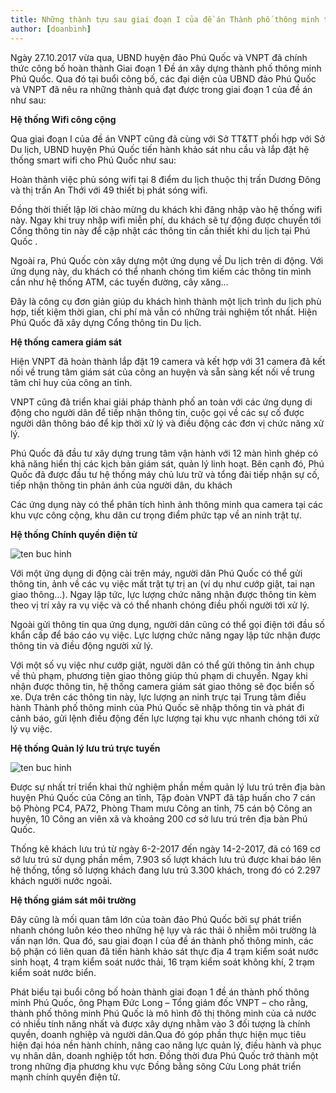 ```yaml
---
title: Những thành tựu sau giai đoạn I của đề án Thành phố thông minh tại Phú Quốc
author: [doanbinh]
---
```


Ngày 27.10.2017  vừa qua, UBND huyện đảo Phú Quốc và VNPT đã chính thức công bố hoàn thành Giai đoạn 1 Đề án xây dựng thành phố thông minh Phú Quốc. Qua đó tại buổi công bố, các đại diện của UBND đảo Phú Quốc và VNPT đã nêu ra những thành quả đạt được trong giai đoạn 1 của đề án như sau:


**Hệ thống Wifi công cộng**

Qua giai đoạn I của đề án VNPT cũng đã cùng với Sở TT&TT phối hợp với Sở Du lịch, UBND huyện Phú Quốc  tiến hành khảo sát nhu cầu và lắp đặt hệ thống smart wifi cho Phú Quốc như sau:

Hoàn thành việc phủ sóng wifi tại 8 điểm du lịch thuộc thị trấn Dương Đông và thị trấn An Thới với 49 thiết bị phát sóng wifi.

Đồng thời thiết lập lời chào mừng du khách khi đăng nhập vào hệ thống wifi này. Ngay khi truy nhập wifi miễn phí, du khách sẽ tự động được chuyển tới Cổng thông tin này để cập nhật các thông tin cần thiết khi du lịch tại Phú Quốc .

Ngoài ra, Phú Quốc còn xây dựng một ứng dụng về Du lịch trên di động. Với ứng dụng này, du khách có thể nhanh chóng tìm kiếm các thông tin mình cần như hệ thống ATM, các tuyến đường, cây xăng…

Đây là công cụ đơn giản giúp du khách hình thành một lịch trình du lịch phù hợp, tiết kiệm thời gian, chi phí mà vẫn có những trải nghiệm tốt nhất. Hiện Phú Quốc đã xây dựng Cổng thông tin Du lịch.

**Hệ thống camera giám sát**

Hiện VNPT đã hoàn thành lắp đặt 19 camera và kết hợp với 31 camera đã kết nối về trung tâm giám sát của công an huyện và sẵn sàng kết nối về trung tâm chỉ huy của công an tỉnh.

VNPT cũng đã triển khai giải pháp thành phố an toàn với các ứng dụng di động cho người dân để tiếp nhận thông tin, cuộc gọi về các sự cố được người dân thông báo để kịp thời xử lý và điều động các đơn vị chức năng xử lý.

Phú Quốc đã đầu tư xây dựng trung tâm vận hành với 12 màn hình ghép có khả năng hiển thị các kịch bản giám sát, quản lý linh hoạt. Bên cạnh đó, Phú Quốc đã được đầu tư hệ thống máy chủ lưu trữ và tổng đài tiếp nhận sự cố, tiếp nhận thông tin phản ánh của người dân, du khách

Các ứng dụng này có thể phân tích hình ảnh thông minh qua camera tại các khu vực công cộng, khu dân cư trọng điểm phức tạp về an ninh trật tự.
 
**Hệ thống Chính quyền điện tử**

![ten buc hinh](https://phuquocxanh.com/vi/wp-content/uploads/2017/10/tour-phu-quoc-3-ngay-2-dem-4-768x512.jpg "ten buc hinh")

Với một ứng dụng di động cài trên máy, người dân Phú Quốc có thể gửi thông tin, ảnh về các vụ việc mất trật tự trị an (ví dụ như cướp giật, tai nạn giao thông…). Ngay lập tức, lực lượng chức năng nhận được thông tin kèm theo vị trí xảy ra vụ việc và có thể nhanh chóng điều phối người tới xử lý.

Ngoài gửi thông tin qua ứng dụng, người dân cũng có thể gọi điện tới đầu số khẩn cấp để báo cáo vụ việc. Lực lượng chức năng ngay lập tức nhận được thông tin và điều động người xử lý.

Với một số vụ việc như cướp giật, người dân có thể gửi thông tin ảnh chụp về thủ phạm, phương tiện giao thông giúp thủ phạm di chuyển. Ngay khi nhận được thông tin, hệ thống camera giám sát giao thông sẽ đọc biển số xe. Dựa trên các thông tin này, lực lượng an ninh trực tại Trung tâm điều hành Thành phố thông minh của Phú Quốc sẽ nhập thông tin và phát đi cảnh báo, gửi lệnh điều động đến lực lượng tại khu vực nhanh chóng tới xử lý vụ việc.

**Hệ thống Quản lý lưu trú trực tuyến**

![ten buc hinh](https://phuquocxanh.com/vi/wp-content/uploads/2017/10/tour-phu-quoc-3-ngay-2-dem-7-768x576.jpg "ten buc hinh")

Được sự nhất trí triển khai thử nghiệm phần mềm quản lý lưu trú trên địa bàn huyện Phú Quốc của Công an tỉnh, Tập đoàn VNPT đã tập huấn cho 7 cán bộ Phòng PC4, PA72, Phòng Tham mưu Công an tỉnh, 75 cán bộ Công an huyện, 10 Công an viên xã và khoảng 200 cơ sở lưu trú trên địa bàn Phú Quốc.

Thống kê khách lưu trú từ ngày 6-2-2017 đến ngày 14-2-2017, đã có 169 cơ sở lưu trú sử dụng phần mềm, 7.903 số lượt khách lưu trú được khai báo lên hệ thống, tổng số lượng khách đang lưu trú 3.300 khách, trong đó có 2.297 khách người nước ngoài.

**Hệ thống giám sát môi trường**

Đây cũng là mối quan tâm lớn của toàn đảo Phú Quốc bởi sự phát triển nhanh chóng luôn kéo theo những hệ lụy và rác thải ô nhiễm môi trường là vấn nạn lớn. Qua đó, sau giai đoạn I của đề án thành phố thông minh, các bộ phận có liên quan đã tiến hành khảo sát thực địa 4 trạm kiểm soát nước sinh hoạt, 4 trạm kiểm soát nước thải, 16 trạm kiểm soát không khí, 2 trạm kiểm soát nước biển.


Phát biểu tại buổi công bố hoàn thành giai đoạn 1 đề án thành phố thông minh Phú Quốc, ông Phạm Đức Long – Tổng giám đốc VNPT – cho rằng, thành phố thông minh Phú Quốc là mô hình đô thị thông minh của cả nước có nhiều tính năng nhất và được xây dựng nhằm vào 3 đối tượng là chính quyền, doanh nghiệp và người dân.Qua đó góp phần thực hiện mục tiêu hiện đại hóa nền hành chính, nâng cao năng lực quản lý, điều hành và phục vụ nhân dân, doanh nghiệp tốt hơn. Đồng thời đưa Phú Quốc trở thành một trong những địa phương khu vực Đồng bằng sông Cửu Long phát triển mạnh chính quyền điện tử.